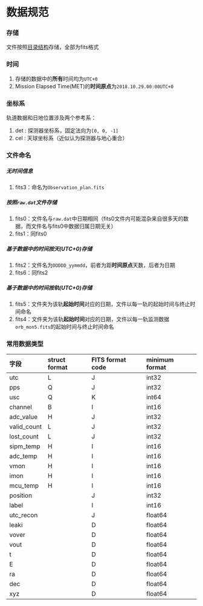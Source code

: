 # 数据规范

### 存储
文件按照[目录结构](./brief.html#id2)存储，全部为fits格式

### 时间
1. 存储的数据中的**所有**时间均为`UTC+0`
2. Mission Elapsed Time(MET)的**时间原点**为`2018.10.29.00:00UTC+0`

### 坐标系
轨道数据和日地位置涉及两个参考系：  
1. det : 探测器坐标系，固定法向为`[0, 0, -1]`
2. cel : 天球坐标系（近似认为探测器与地心重合）

### 文件命名
##### 无时间信息
1. fits3：命名为`Observation_plan.fits`

##### 按照`raw.dat`文件存储
1. fits0：文件名与`raw.dat`中日期相同（fits0文件内可能混杂来自很多天的数据，而文件名与fits0中数据归属日期无关）
2. fits1：同fits0

##### 基于数据中的时间按天(UTC+0)存储
1. fits2：文件名为`DDDDD_yymmdd`，前者为距**时间原点**天数，后者为日期
2. fits6：同fits2

##### 基于数据中的时间按轨(UTC+0)存储
1. fits5：文件夹为该轨**起始时间**对应的日期，文件以每一轨的起始时间与终止时间命名
2. fits4：文件夹为该轨**起始时间**对应的日期，文件以每一轨监测数据`orb_mon5.fits`的起始时间与终止时间命名

### 常用数据类型

| 字段        | struct format | FITS format code | minimum format |  
| :---------- | :------------ | :--------------- | :------------- |  
| utc         | L             | J                | int32          |  
| pps         | Q             | J                | int32          |  
| usc         | Q             | K                | int64          |  
| channel     | B             | I                | int16          |  
| adc_value   | H             | J                | int32          |  
| valid_count | L             | J                | int32          |  
| lost_count  | L             | J                | int32          |  
| sipm_temp   | H             | I                | int16          |  
| adc_temp    | H             | I                | int16          |  
| vmon        | H             | I                | int16          |  
| imon        | H             | I                | int16          |  
| mcu_temp    | H             | I                | int16          |  
| position    |               | J                | int32          |  
| label       |               | I                | int16          |  
| utc_recon   |               | J                | float64        |  
| leaki       |               | D                | float64        |  
| vover       |               | D                | float64        |  
| vout        |               | D                | float64        |  
| t           |               | D                | float64        |  
| E           |               | D                | float64        |  
| ra          |               | D                | float64        |  
| dec         |               | D                | float64        |  
| xyz         |               | D                | float64        |